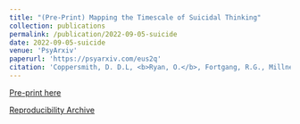 ```yaml
---
title: "(Pre-Print) Mapping the Timescale of Suicidal Thinking"
collection: publications
permalink: /publication/2022-09-05-suicide
date: 2022-09-05-suicide
venue: 'PsyArxiv'
paperurl: 'https://psyarxiv.com/eus2q'
citation: 'Coppersmith, D. D.L, <b>Ryan, O.</b>, Fortgang, R.G., Millner, A.J, Kleiman, E.M, & Nock, M.K (2022) Mapping the Timescale of Suicidal Thinking. https://doi.org/10.31234/osf.io/qudr6'
---
```



[Pre-print here](https://psyarxiv.com/eus2q)

[Reproducibility Archive](https://github.com/ryanoisin/TimescaleSuicidalThinking)
